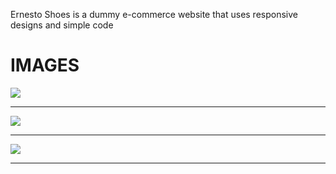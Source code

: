 Ernesto Shoes is a dummy e-commerce website that uses responsive designs and simple code
<br>
<h1> IMAGES</h1>
<img src = "Github Snips/snip.jpg">
<hr>
<img src = "Github Snips/snip2.jpg">
<hr>
<img src = "Github Snips/snip 3.jpg">
<hr>
